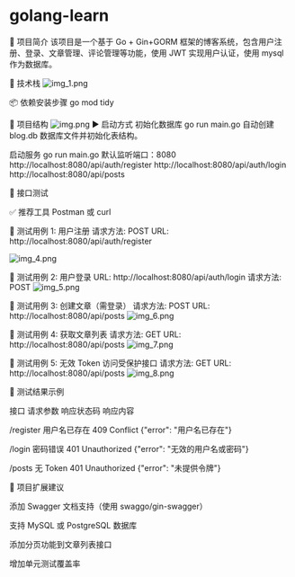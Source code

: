 # golang-learn
🚀 项目简介
该项目是一个基于 Go + Gin+GORM 框架的博客系统，包含用户注册、登录、文章管理、评论管理等功能，使用 JWT 实现用户认证，使用 mysql 作为数据库。

🐧 技术栈
![img_1.png](img_1.png)

📦 依赖安装步骤
go mod tidy


📁 项目结构
![img.png](img.png)
▶️ 启动方式
初始化数据库
go run main.go
自动创建 blog.db 数据库文件并初始化表结构。

启动服务
go run main.go
默认监听端口：8080
http://localhost:8080/api/auth/register
http://localhost:8080/api/auth/login
http://localhost:8080/api/posts

🧪 接口测试 

✅ 推荐工具  Postman 或 curl

📌 测试用例 1: 
用户注册
请求方法: POST
URL: http://localhost:8080/api/auth/register

![img_4.png](img_4.png)

📌 测试用例 
2: 用户登录
URL: http://localhost:8080/api/auth/login
请求方法: POST
![img_5.png](img_5.png)

📌 测试用例 3:
创建文章（需登录）
请求方法: POST
URL: http://localhost:8080/api/posts
![img_6.png](img_6.png)

📌 测试用例 
4: 获取文章列表
请求方法: GET
URL: http://localhost:8080/api/posts
![img_7.png](img_7.png)

📌 测试用例 
5: 无效 Token 访问受保护接口
请求方法: GET
URL: http://localhost:8080/api/posts
![img_8.png](img_8.png)

🧾 测试结果示例

接口	请求参数	响应状态码	响应内容

/register	用户名已存在	409 Conflict	{"error": "用户名已存在"}

/login	密码错误	401 Unauthorized	{"error": "无效的用户名或密码"}

/posts	无 Token	401 Unauthorized	{"error": "未提供令牌"}


📌 项目扩展建议

添加 Swagger 文档支持（使用 swaggo/gin-swagger）

支持 MySQL 或 PostgreSQL 数据库

添加分页功能到文章列表接口

增加单元测试覆盖率
